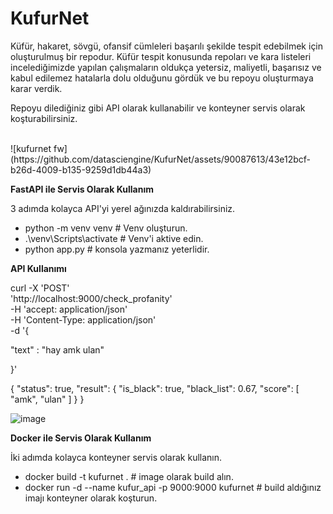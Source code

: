 # KufurNet

Küfür, hakaret, sövgü, ofansif cümleleri başarılı şekilde tespit edebilmek için oluşturulmuş bir repodur. Küfür tespit konusunda repoları ve kara listeleri incelediğimizde yapılan çalışmaların oldukça yetersiz, maliyetli, başarısız ve kabul edilemez hatalarla dolu olduğunu gördük ve bu repoyu oluşturmaya karar verdik. 

Repoyu dilediğiniz gibi API olarak kullanabilir ve konteyner servis olarak koşturabilirsiniz.

<br>
![kufurnet fw](https://github.com/datasciengine/KufurNet/assets/90087613/43e12bcf-b26d-4009-b135-9259d1db44a3)
<br>

<b> FastAPI ile Servis Olarak Kullanım </b>

3 adımda kolayca API'yi yerel ağınızda kaldırabilirsiniz.

- python -m venv venv        # Venv oluşturun.
- .\venv\Scripts\activate    # Venv'i aktive edin.
- python app.py              # konsola yazmanız yeterlidir.

<b> API Kullanımı </b>

curl -X 'POST' \
  'http://localhost:9000/check_profanity' \
  -H 'accept: application/json' \
  -H 'Content-Type: application/json' \
  -d '{

"text" : "hay amk ulan"

}'

{
  "status": true,
  "result": {
    "is_black": true,
    "black_list": 0.67,
    "score": [
      "amk",
      "ulan"
    ]
  }
}

![image](https://github.com/datasciengine/KufurNet/assets/90087613/78c7d586-4a0c-4b82-a3f7-f844d237b9b3)


<b> Docker ile Servis Olarak Kullanım </b>

İki adımda kolayca konteyner servis olarak kullanın.

- docker build -t kufurnet .                               # image olarak build alın.
- docker run -d --name kufur_api  -p 9000:9000 kufurnet    # build aldığınız imajı konteyner olarak koşturun.

